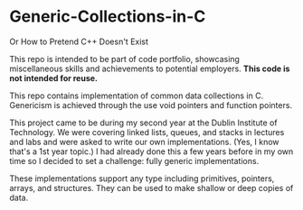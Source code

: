 # Generic-Collections-in-C
Or How to Pretend C++ Doesn't Exist

This repo is intended to be part of code portfolio, showcasing miscellaneous skills and achievements to potential employers. **This code is not intended for reuse.**

This repo contains implementation of common data collections in C. Genericism is achieved through the use void pointers and function pointers.

This project came to be during my second year at the Dublin Institute of Technology. We were covering linked lists, queues, and stacks in lectures and labs and were asked to write our own implementations. (Yes, I know that's a 1st year topic.) I had already done this a few years before in my own time so I decided to set a challenge: fully generic implementations.

These implementations support any type including primitives, pointers, arrays, and structures. They can be used to make shallow or deep copies of data.
